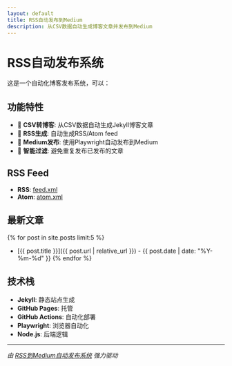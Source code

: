 ```yaml
---
layout: default
title: RSS自动发布到Medium
description: 从CSV数据自动生成博客文章并发布到Medium
---
```


# RSS自动发布系统

这是一个自动化博客发布系统，可以：

## 功能特性

- 📝 **CSV转博客**: 从CSV数据自动生成Jekyll博客文章
- 🔄 **RSS生成**: 自动生成RSS/Atom feed  
- 🚀 **Medium发布**: 使用Playwright自动发布到Medium
- 🎯 **智能过滤**: 避免重复发布已发布的文章

## RSS Feed

- **RSS**: [feed.xml](./feed.xml)
- **Atom**: [atom.xml](./atom.xml)

## 最新文章

{% for post in site.posts limit:5 %}
- [{{ post.title }}]({{ post.url | relative_url }}) - {{ post.date | date: "%Y-%m-%d" }}
{% endfor %}

## 技术栈

- **Jekyll**: 静态站点生成
- **GitHub Pages**: 托管
- **GitHub Actions**: 自动化部署
- **Playwright**: 浏览器自动化
- **Node.js**: 后端逻辑

---

*由 [RSS到Medium自动发布系统](https://github.com/zhangxin15435/rss_autopost) 强力驱动*
